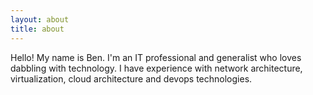 ```yaml
---
layout: about
title: about
---
```


Hello! My name is Ben. I'm an IT professional and generalist who loves dabbling with technology. I have experience with network architecture, virtualization, cloud architecture and devops technologies.  
